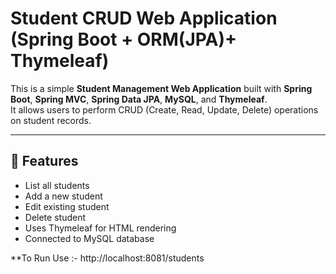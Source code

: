 # Student CRUD Web Application (Spring Boot + ORM(JPA)+ Thymeleaf)

This is a simple **Student Management Web Application** built with **Spring Boot**, **Spring MVC**, **Spring Data JPA**, **MySQL**, and **Thymeleaf**.  
It allows users to perform CRUD (Create, Read, Update, Delete) operations on student records.

---

## 🔧 Features

- List all students
- Add a new student
- Edit existing student
- Delete student
- Uses Thymeleaf for HTML rendering
- Connected to MySQL database

**To Run Use :- http://localhost:8081/students 

